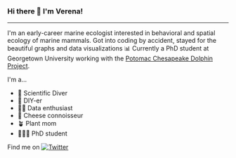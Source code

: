 ### Hi there 👋 I'm Verena!
------
I'm an early-career marine ecologist interested in behavioral and spatial ecology of marine mammals. Got into coding by accident, stayed for the beautiful graphs and data visualizations 📊 Currently a PhD student at Georgetown University working with the [Potomac Chesapeake Dolphin Project](http://www.pcdolphinproject.org/).



I'm a...
- 🤿 Scientific Diver
- 🔧 DIY-er
- 👩‍💻 Data enthusiast
- 🧀 Cheese connoisseur
- 🪴 Plant mom
- 👩🏼‍🔬 PhD student

Find me on [![Twitter][1.2]][1]

<!-- Icons -->

[1.2]: http://i.imgur.com/wWzX9uB.png (twitter icon without padding)

<!-- Links to your social media accounts -->

[1]: https://twitter.com/VerenaConkin

<!--
**vlucke/vlucke** is a ✨ _special_ ✨ repository because its `README.md` (this file) appears on your GitHub profile.

Here are some ideas to get you started:

- 🔭 I’m currently working on ...
- 🌱 I’m currently learning ...
- 👯 I’m looking to collaborate on ...
- 🤔 I’m looking for help with ...
- 💬 Ask me about ...
- 📫 How to reach me: ...
- 😄 Pronouns: ...
- ⚡ Fun fact: ...
-->
